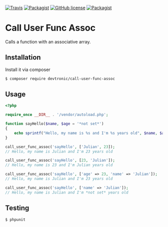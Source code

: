 [![Travis](https://img.shields.io/travis/devtronic/call-user-func-assoc.svg)](https://travis-ci.org/Devtronic/call-user-func-assoc)
[![Packagist](https://img.shields.io/packagist/v/devtronic/call-user-func-assoc.svg)](https://packagist.org/packages/devtronic/call-user-func-assoc)
[![GitHub license](https://img.shields.io/badge/license-LGPL3.0-blue.svg)](https://raw.githubusercontent.com/devtronic/call-user-func-assoc/master/LICENSE)
[![Packagist](https://img.shields.io/packagist/dt/devtronic/call-user-func-assoc.svg)](https://packagist.org/packages/devtronic/call-user-func-assoc)

# Call User Func Assoc

Calls a function with an associative array.

## Installation
Install it via composer
```sh
$ composer require devtronic/call-user-func-assoc
```

## Usage
```php
<?php

require_once __DIR__ . '/vendor/autoload.php';

function sayHello($name, $age = '*not set*')
{
    echo sprintf("Hello, my name is %s and I'm %s years old", $name, $age);
}

call_user_func_assoc('sayHello', ['Julian', 23]);
// Hello, my name is Julian and I'm 23 years old

call_user_func_assoc('sayHello', [23, 'Julian']);
// Hello, my name is 23 and I'm Julian years old

call_user_func_assoc('sayHello', ['age' => 23, 'name' => 'Julian']);
// Hello, my name is Julian and I'm 23 years old

call_user_func_assoc('sayHello', ['name' => 'Julian']);
// Hello, my name is Julian and I'm *not set* years old

```

## Testing
`$ phpunit`
